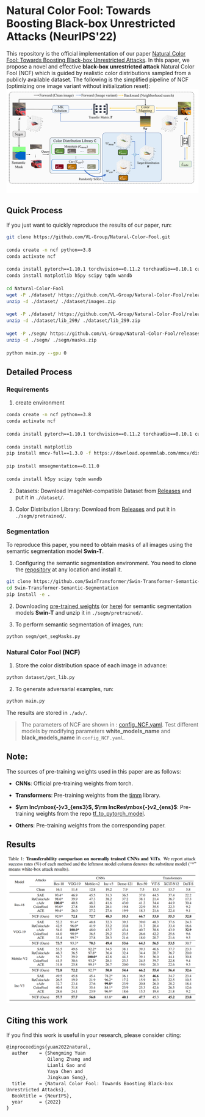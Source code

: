 # Natural Color Fool: Towards Boosting Black-box Unrestricted Attacks (NeurIPS'22)

This repository is the official implementation of our paper [Natural Color Fool: Towards Boosting Black-box Unrestricted Attacks](https://arxiv.org/abs/2210.02041). In this paper, we propose a novel and effective **black-box unrestricted attack** Natural Color Fool (NCF) which is guided by realistic color distributions sampled from a publicly available dataset. The following is the simplified pipeline of NCF (optimizing one image variant without initialization reset):
![The simplified pipeline of NCF](./readme/attack_pipe.png)

## Quick Process

If you just want to quickly reproduce the results of our paper, run:

```bash
git clone https://github.com/VL-Group/Natural-Color-Fool.git

conda create -n ncf python==3.8
conda activate ncf

conda install pytorch==1.10.1 torchvision==0.11.2 torchaudio==0.10.1 cudatoolkit=11.1 -c pytorch -c conda-forge 
conda install matplotlib h5py scipy tqdm wandb

cd Natural-Color-Fool
wget -P ./dataset/ https://github.com/VL-Group/Natural-Color-Fool/releases/download/data/images.zip
unzip -d ./dataset/ ./dataset/images.zip

wget -P ./dataset/ https://github.com/VL-Group/Natural-Color-Fool/releases/download/data/lib_299.zip
unzip -d ./dataset/lib_299/ ./dataset/lib_299.zip

wget -P ./segm/ https://github.com/VL-Group/Natural-Color-Fool/releases/download/data/masks.zip
unzip -d ./segm/ ./segm/masks.zip

python main.py --gpu 0
```

## Detailed Process
### Requirements


1. create environment

```bash
conda create -n ncf python==3.8
conda activate ncf

conda install pytorch==1.10.1 torchvision==0.11.2 torchaudio==0.10.1 cudatoolkit=11.1 -c pytorch -c conda-forge 

conda install matplotlib
pip install mmcv-full==1.3.0 -f https://download.openmmlab.com/mmcv/dist/cu111/torch1.10.0/index.html

pip install mmsegmentation==0.11.0

conda install h5py scipy tqdm wandb

```


2. Datasets: 
  Download ImageNet-compatible Dataset from [Releases](https://github.com/VL-Group/Natural-Color-Fool/releases/download/data/images.zip) and put it in `./dataset/`.

3. Color Distribution Library:
  Download from [Releases](https://github.com/VL-Group/Natural-Color-Fool/releases/download/data/150_20_hist.npy) and put it in `./segm/pretrained/`.


### Segmentation

To reproduce this paper, you need to obtain masks of all images using the semantic segmentation model **Swin-T**. 
<!-- This step can be skipped if you use the masks data ([masks.npy](https://github.com/VL-Group/Natural-Color-Fool/releases/download/data/masks.npy)) we provide and put it in `./segm/`. -->


1. Configuring the semantic segmentation environment. You need to clone the [repository](https://github.com/SwinTransformer/Swin-Transformer-Semantic-Segmentation) at any location and install it. 
```bash
git clone https://github.com/SwinTransformer/Swin-Transformer-Semantic-Segmentation.git
cd Swin-Transformer-Semantic-Segmentation
pip install -e .
```
   
2. Downloading [pre-trained weights](https://github.com/SwinTransformer/storage/releases/download/v1.0.1/upernet_swin_tiny_patch4_window7_512x512.pth) (or [here](https://github.com/VL-Group/Natural-Color-Fool/releases/download/data/upernet_swin_tiny_patch4_window7_512x512.pth)) for semantic segmentation models **Swin-T** and unzip it in `./segm/pretrained/`.

3. To perform semantic segmentation of images, run:
```bash
python segm/get_segMasks.py
```

### Natural Color Fool (NCF)

1. Store the color distribution space of each image in advance:
<!-- (This step can be skipped if you use the lib data ([lib_299.zip](https://github.com/VL-Group/Natural-Color-Fool/releases/download/data/lib_299.zip)) we provide and put in `./dataset/lib_299/`.):  -->

```bash
python dataset/get_lib.py
```

2. To generate adversarial examples, run:

```bash
python main.py 
```
The results are stored in `./adv/`.
>The parameters of NCF are shown in : [config_NCF.yaml](). Test different models by modifying parameters **white_models_name** and **black_models_name** in `config_NCF.yaml`.

## Note:

The sources of pre-training weights used in this paper are as follows:

* **CNNs**: Official pre-training weights from torch.

* **Transformers**: Pre-training weights from the [timm](https://github.com/rwightman/pytorch-image-models) library.

* **$\rm Inc\mbox{-}v3_{ens3}$, $\rm IncRes\mbox{-}v2_{ens}$**: Pre-training weights from the repo [tf_to_pytorch_model](https://github.com/ylhz/tf_to_pytorch_model).

* **Others**: Pre-training weights from the corresponding paper.

## Results
![The result of NCF](./readme/result.png)



## Citing this work

If you find this work is useful in your research, please consider citing:

```
@inproceedings{yuan2022natural,
  author    = {Shengming Yuan
               Qilong Zhang and
               Lianli Gao and
               Yaya Chen and
               Jingkuan Song},
  title     = {Natural Color Fool: Towards Boosting Black-box Unrestricted Attacks},
  Booktitle = {NeurIPS},
  year      = {2022}
}
```
